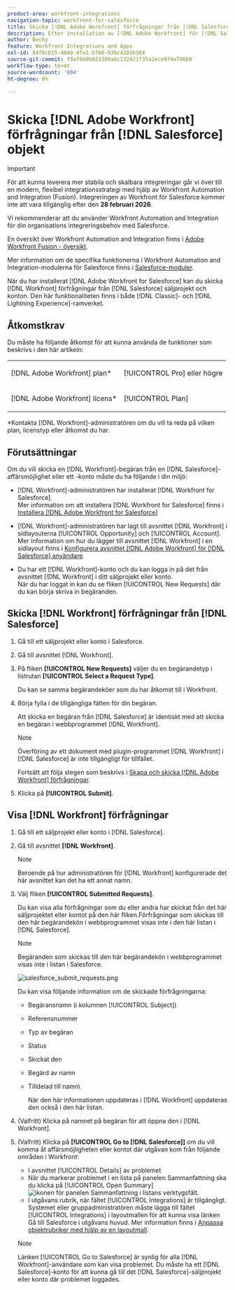 ```yaml
---
product-area: workfront-integrations
navigation-topic: workfront-for-salesforce
title: Skicka [!DNL Adobe Workfront] förfrågningar från [!DNL Salesforce] objekt
description: Efter installation av [!DNL Adobe Workfront] för [!DNL Salesforce], you can submit [!DNL Workfront] förfrågningar från [!DNL Salesforce] säljprojekt och konton. Den här funktionaliteten finns både i Classic och Lightning Experience.
author: Becky
feature: Workfront Integrations and Apps
exl-id: 84f8cb15-4840-4fe1-bf60-93bc4283b564
source-git-commit: f9af669b023309abc132421f35a2ece974e796b0
workflow-type: tm+mt
source-wordcount: '604'
ht-degree: 0%

---
```


# Skicka [!DNL Adobe Workfront] förfrågningar från [!DNL Salesforce] objekt

>[!IMPORTANT]
>
>För att kunna leverera mer stabila och skalbara integreringar går vi över till en modern, flexibel integrationsstrategi med hjälp av Workfront Automation and Integration (Fusion). Integreringen av Workfront för Salesforce kommer inte att vara tillgänglig efter den **28 februari 2026**.
>
>Vi rekommenderar att du använder Workfront Automation and Integration för din organisations integreringsbehov med Salesforce.
>
>En översikt över Workfront Automation and Integration finns i [Adobe Workfront Fusion - översikt](https://experienceleague.adobe.com/en/docs/workfront-fusion/using/get-started-with-fusion/understand-workfront-fusion/workfront-fusion-overview).
>
>Mer information om de specifika funktionerna i Workfront Automation and Integration-modulerna för Salesforce finns i [Salesforce-moduler](https://experienceleague.adobe.com/en/docs/workfront-fusion/using/references/apps-and-their-modules/third-party-app-connectors/salesforce-modules).

När du har installerat [!DNL Adobe Workfront for Salesforce] kan du skicka [!DNL Workfront] förfrågningar från [!DNL Salesforce] säljprojekt och konton. Den här funktionaliteten finns i både [!DNL Classic]- och [!DNL Lightning Experience]-ramverket.

## Åtkomstkrav

Du måste ha följande åtkomst för att kunna använda de funktioner som beskrivs i den här artikeln:

<table style="table-layout:auto"> 
 <col> 
 <col> 
 <tbody> 
  <tr> 
   <td role="rowheader"><p>[!DNL Adobe Workfront] plan*</p></td> 
   <td> <p>[!UICONTROL Pro] eller högre</p> </td> 
  </tr> 
  <tr> 
   <td role="rowheader"><p>[!DNL Adobe Workfront] licens*</p></td> 
   <td> <p>[!UICONTROL Plan]</p> </td> 
  </tr> 
 </tbody> 
</table>

&#42;Kontakta [!DNL Workfront]-administratören om du vill ta reda på vilken plan, licenstyp eller åtkomst du har.

## Förutsättningar

Om du vill skicka en [!DNL Workfront]-begäran från en [!DNL Salesforce]-affärsmöjlighet eller ett -konto måste du ha följande i din miljö:

* [!DNL Workfront]-administratören har installerat [!DNL Workfront for Salesforce].\
   Mer information om att installera [!DNL Workfront for Salesforce] finns i [Installera [!DNL Adobe Workfront for Salesforce]](../../workfront-integrations-and-apps/using-workfront-with-salesforce/install-workfront-for-salesforce.md)

* [!DNL Workfront]-administratören har lagt till avsnittet [!DNL Workfront] i sidlayouterna [!UICONTROL Opportunity] och [!UICONTROL Account].\
   Mer information om hur du lägger till avsnittet [!DNL Workfront] i en sidlayout finns i [Konfigurera avsnittet  [!DNL Adobe Workfront] för [!DNL Salesforce] användare](../../workfront-integrations-and-apps/using-workfront-with-salesforce/configure-wf-section-for-salesforce-users.md).

* Du har ett [!DNL Workfront]-konto och du kan logga in på det från avsnittet [!DNL Workfront] i ditt säljprojekt eller konto.\
   När du har loggat in kan du se fliken [!UICONTROL New Requests] där du kan börja skriva in begäranden.

## Skicka [!DNL Workfront] förfrågningar från [!DNL Salesforce]

1. Gå till ett säljprojekt eller konto i Salesforce.
1. Gå till avsnittet [!DNL Workfront].
1. På fliken **[!UICONTROL New Requests]** väljer du en begärandetyp i listrutan **[!UICONTROL Select a Request Type]**.

   Du kan se samma begärandeköer som du har åtkomst till i Workfront.

1. Börja fylla i de tillgängliga fälten för din begäran.

   Att skicka en begäran från [!DNL Salesforce] är identiskt med att skicka en begäran i webbprogrammet [!DNL Workfront].

   >[!NOTE]
   >
   >Överföring av ett dokument med plugin-programmet [!DNL Workfront] i [!DNL Salesforce] är inte tillgängligt för tillfället.

   Fortsätt att följa stegen som beskrivs i [Skapa och skicka [!DNL Adobe Workfront] förfrågningar](../../manage-work/requests/create-requests/create-submit-requests.md).

1. Klicka på **[!UICONTROL Submit]**.

## Visa [!DNL Workfront] förfrågningar

1. Gå till ett säljprojekt eller konto i [!DNL Salesforce].
1. Gå till avsnittet **[!DNL Workfront]**.

   >[!NOTE]
   >
   >Beroende på hur administratören för [!DNL Workfront] konfigurerade det här avsnittet kan det ha ett annat namn.

1. Välj fliken **[!UICONTROL Submitted Requests]**.

   Du kan visa alla förfrågningar som du eller andra har skickat från det här säljprojektet eller kontot på den här fliken.Förfrågningar som skickas till den här begärandekön i webbprogrammet visas inte i den här listan i [!DNL Salesforce].

   >[!NOTE]
   >
   >Begäranden som skickas till den här begärandekön i webbprogrammet visas inte i listan i Salesforce.

   ![salesforce_submit_requests.png](assets/salesforce-submitted-requests-350x58.png)

   Du kan visa följande information om de skickade förfrågningarna:

   * Begäransnamn (i kolumnen [!UICONTROL Subject])
   * Referensnummer
   * Typ av begäran
   * Status
   * Skickat den
   * Begärd av namn
   * Tilldelad till namn\

     När den här informationen uppdateras i [!DNL Workfront] uppdateras den också i den här listan.

1. (Valfritt) Klicka på namnet på begäran för att öppna den i [!DNL Workfront].

1. (Valfritt) Klicka på **[!UICONTROL Go to [!DNL Salesforce]]** om du vill komma åt affärsmöjligheten eller kontot där utgåvan kom från följande områden i Workfront:

   * I avsnittet [!UICONTROL Details] av problemet
   * När du markerar problemet i en lista på panelen Sammanfattning ska du klicka på [!UICONTROL Open Summary] ![ikonen för panelen Sammanfattning](assets/summary-panel-icon.png) i listans verktygsfält.
   * I utgåvans rubrik, när fältet [!UICONTROL Integrations] är tillgängligt. Systemet eller gruppadministratören måste lägga till fältet [!UICONTROL Integrations] i layoutmallen för att kunna visa länken Gå till Salesforce i utgåvans huvud. Mer information finns i [Anpassa objektrubriker med hjälp av en layoutmall](../../administration-and-setup/customize-workfront/use-layout-templates/customize-object-headers.md).

   >[!NOTE]
   >
   >Länken [!UICONTROL Go to Salesforce] är synlig för alla [!DNL Workfront]-användare som kan visa problemet. Du måste ha ett [!DNL Salesforce]-konto för att kunna gå till det [!DNL Salesforce]-säljprojekt eller konto där problemet loggades.
